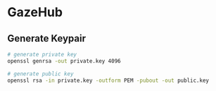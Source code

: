 # GazeHub

## Generate Keypair

```bash
# generate private key
openssl genrsa -out private.key 4096

# generate public key
openssl rsa -in private.key -outform PEM -pubout -out public.key
```

